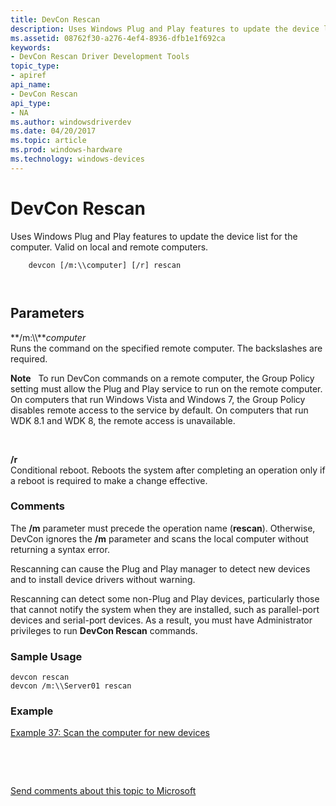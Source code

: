 ```yaml
---
title: DevCon Rescan
description: Uses Windows Plug and Play features to update the device list for the computer. Valid on local and remote computers.
ms.assetid: 08762f30-a276-4ef4-8936-dfb1e1f692ca
keywords:
- DevCon Rescan Driver Development Tools
topic_type:
- apiref
api_name:
- DevCon Rescan
api_type:
- NA
ms.author: windowsdriverdev
ms.date: 04/20/2017
ms.topic: article
ms.prod: windows-hardware
ms.technology: windows-devices
---
```


# DevCon Rescan


Uses Windows Plug and Play features to update the device list for the computer. Valid on local and remote computers.

```
    devcon [/m:\\computer] [/r] rescan 

   
```

## <span id="ddk_devcon_rescan_tools"></span><span id="DDK_DEVCON_RESCAN_TOOLS"></span>Parameters


<span id="________m___computer______"></span><span id="________M___COMPUTER______"></span> **/m:\\\\***computer*   
Runs the command on the specified remote computer. The backslashes are required.

**Note**   To run DevCon commands on a remote computer, the Group Policy setting must allow the Plug and Play service to run on the remote computer. On computers that run Windows Vista and Windows 7, the Group Policy disables remote access to the service by default. On computers that run WDK 8.1 and WDK 8, the remote access is unavailable.

 

<span id="________r______"></span><span id="________R______"></span> **/r**   
Conditional reboot. Reboots the system after completing an operation only if a reboot is required to make a change effective.

### <span id="comments"></span><span id="COMMENTS"></span>Comments

The **/m** parameter must precede the operation name (**rescan**). Otherwise, DevCon ignores the **/m** parameter and scans the local computer without returning a syntax error.

Rescanning can cause the Plug and Play manager to detect new devices and to install device drivers without warning.

Rescanning can detect some non-Plug and Play devices, particularly those that cannot notify the system when they are installed, such as parallel-port devices and serial-port devices. As a result, you must have Administrator privileges to run **DevCon Rescan** commands.

### <span id="sample_usage"></span><span id="SAMPLE_USAGE"></span>Sample Usage

```
devcon rescan
devcon /m:\\Server01 rescan
```

### <span id="example"></span><span id="EXAMPLE"></span>Example

[Example 37: Scan the computer for new devices](devcon-examples.md#ddk_example_37_scan_the_computer_for_new_devices_tools)

 

 

[Send comments about this topic to Microsoft](mailto:wsddocfb@microsoft.com?subject=Documentation%20feedback%20[devtest\devtest]:%20DevCon%20Rescan%20%20RELEASE:%20%2811/17/2016%29&body=%0A%0APRIVACY%20STATEMENT%0A%0AWe%20use%20your%20feedback%20to%20improve%20the%20documentation.%20We%20don't%20use%20your%20email%20address%20for%20any%20other%20purpose,%20and%20we'll%20remove%20your%20email%20address%20from%20our%20system%20after%20the%20issue%20that%20you're%20reporting%20is%20fixed.%20While%20we're%20working%20to%20fix%20this%20issue,%20we%20might%20send%20you%20an%20email%20message%20to%20ask%20for%20more%20info.%20Later,%20we%20might%20also%20send%20you%20an%20email%20message%20to%20let%20you%20know%20that%20we've%20addressed%20your%20feedback.%0A%0AFor%20more%20info%20about%20Microsoft's%20privacy%20policy,%20see%20http://privacy.microsoft.com/default.aspx. "Send comments about this topic to Microsoft")




